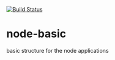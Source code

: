 [![Build Status](https://travis-ci.org/mahanhaz/node-basic.svg?branch=master)](https://travis-ci.org/mahanhaz/node-basic)

# node-basic
basic structure for the node applications

